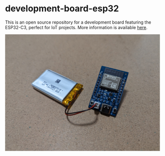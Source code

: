 # development-board-esp32

This is an open source repository for a development board featuring the ESP32-C3, perfect for IoT projects. More information is available [here](https://qiita.com/ricelectric/items/990088bb8d065cbd0641).

![picture.jpg](https://github.com/ricelectric/development-board-esp32/blob/main/images/picture.jpg)

